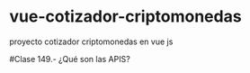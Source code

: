 # vue-cotizador-criptomonedas
proyecto cotizador criptomonedas en vue js

#Clase 149.- ¿Qué son las APIS?